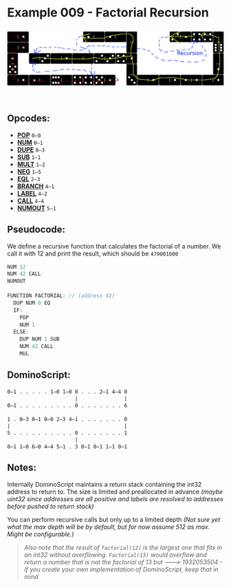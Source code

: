 Example 009 - Factorial Recursion
=======================================

<img style="margin: 0.5rem 0 2rem;" src="../docs/example-009-flow.png" alt="Dominos" width="750">
 
## Opcodes:
- [**POP**](../readme.md#pop) `0—0`
- [**NUM**](../readme.md#num) `0—1`
- [**DUPE**](../readme.md#dupe) `0—3`
- [**SUB**](../readme.md#sub) `1—1`
- [**MULT**](../readme.md#mult) `1—2`
- [**NEG**](../readme.md#neg) `1—5`
- [**EQL**](../readme.md#eql) `2—3`
- [**BRANCH**](../readme.md#branch) `4—1`
- [**LABEL**](../readme.md#label) `4—2`
- [**CALL**](../readme.md#call) `4—4`
- [**NUMOUT**](../readme.md#numout) `5—1`

## Pseudocode:
We define a recursive function that calculates the factorial of a number. We call it with 12 and print the result, which should be `479001600`

```js
NUM 12
NUM 42 CALL
NUMOUT

FUNCTION FACTORIAL: // (address 42)
  DUP NUM 0 EQ
  IF:
    POP
    NUM 1
  ELSE:
    DUP NUM 1 SUB
    NUM 42 CALL 
    MUL
```

## DominoScript:

```
0—1 . . . . . 1—0 1—0 0 . . . 2—1 4—4 0
                      |               |
0—1 . . . . . . . . . 0 . . . . . . . 6
                                       
1 . 0—3 0—1 0—0 2—3 4—1 . . . . . . . 0
|                                     |
5 . . . . . . . . . . 0 . . . . . . . 1
                      |                
0—1 1—0 6—0 4—4 5—1 . 3 0—1 0—1 1—1 0—1
```

## Notes:
Internally DominoScript maintains a return stack containing the int32 address to return to. The size is limited and preallocated in advance *(maybe uint32 since addresses are all positive and labels are resolved to addresses before pushed to return stack)*

You can perform recursive calls but only up to a limited depth *(Not sure yet what the max depth will be by default, but for now assume 512 as max. Might be configurable.)*

> *Also note that the result of `factorial(12)` is the largest one that fits in an int32 without overflowing. `Factorial(13)` would overflow and return a number that is not the factorial of 13 but ---> 1932053504 - If you create your own implementation of DominoScript, keep that in mind*
